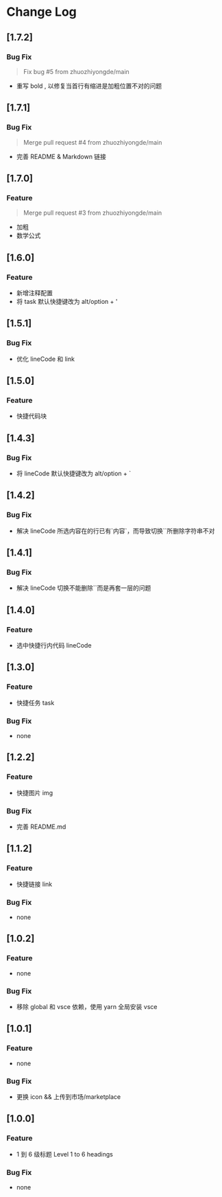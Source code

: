 # Change Log

## [1.7.2]

### Bug Fix

> Fix bug #5 from zhuozhiyongde/main

- 重写 bold , 以修复当首行有缩进是加粗位置不对的问题

## [1.7.1]

### Bug Fix

> Merge pull request #4 from zhuozhiyongde/main

- 完善 README & Markdown 链接

## [1.7.0]

### Feature

> Merge pull request #3 from zhuozhiyongde/main

- 加粗
- 数学公式

## [1.6.0]

### Feature

- 新增注释配置
- 将 task 默认快捷键改为 alt/option + '

## [1.5.1]

### Bug Fix

- 优化 lineCode 和 link

## [1.5.0]

### Feature

- 快捷代码块

## [1.4.3]

### Bug Fix

- 将 lineCode 默认快捷键改为 alt/option + \`

## [1.4.2]

### Bug Fix

- 解决 lineCode 所选内容在的行已有\`内容\`，而导致切换\`\`所删除字符串不对

## [1.4.1]

### Bug Fix

- 解决 lineCode 切换不能删除``而是再套一层的问题

## [1.4.0]

### Feature

- 选中快捷行内代码 lineCode

## [1.3.0]

### Feature

- 快捷任务 task

### Bug Fix

- none

## [1.2.2]

### Feature

- 快捷图片 img

### Bug Fix

- 完善 README.md

## [1.1.2]

### Feature

- 快捷链接 link

### Bug Fix

- none

## [1.0.2]

### Feature

- none

### Bug Fix

- 移除 global 和 vsce 依赖，使用 yarn 全局安装 vsce

## [1.0.1]

### Feature

- none

### Bug Fix

- 更换 icon && 上传到市场/marketplace

## [1.0.0]

### Feature

- 1 到 6 级标题 Level 1 to 6 headings

### Bug Fix

- none
